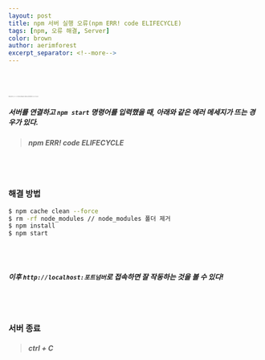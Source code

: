 ```yaml
---
layout: post
title: npm 서버 실행 오류(npm ERR! code ELIFECYCLE)
tags: [npm, 오류 해결, Server]
color: brown
author: aerimforest
excerpt_separator: <!--more-->
---
```


<br><br>

<span style = " font-size:1.5;">서버를 연결하고 `npm start` 명령어를 입력했을 때, 아래와 같은 에러 메세지가 뜨는 경우가 있다.</span>
##### 서버를 연결하고 `npm start` 명령어를 입력했을 때, 아래와 같은 에러 메세지가 뜨는 경우가 있다.

> ##### npm ERR! code ELIFECYCLE

<br><br>
### 해결 방법


```bash
$ npm cache clean --force
$ rm -rf node_modules // node_modules 폴더 제거
$ npm install
$ npm start
```



<br><br>

##### 이후 `http://localhost:포트넘버`로 접속하면 잘 작동하는 것을 볼 수 있다! 

<br><br>
### 서버 종료
> ##### ctrl + C
